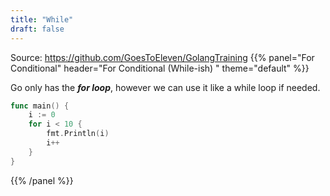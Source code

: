 ```yaml
---
title: "While"
draft: false
---
```


Source: https://github.com/GoesToEleven/GolangTraining
{{% panel="For Conditional" header="For Conditional (While-ish) " theme="default" %}}

Go only has the ***for loop***, however we can use it like a while loop if needed.
```go
func main() {
	i := 0
	for i < 10 {
		fmt.Println(i)
		i++
	}
}
```
{{% /panel %}}
